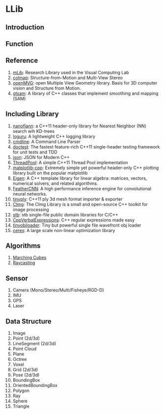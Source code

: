 # LLib

## Introduction

## Function

## Reference 
1. [mLib](https://github.com/niessner/mLib): Research Library used in the Visual Computing Lab
2. [colmap](https://github.com/colmap/colmap): Structure-from-Motion and Multi-View Stereo
3. [openMVG](https://github.com/openMVG/openMVG): open Multiple View Geometry library. Basis for 3D computer vision and Structure from Motion.
4. [gtsam](https://bitbucket.org/gtborg/gtsam): A library of C++ classes that implement smoothing and mapping (SAM) 

## Including Library

1. [nanoflann](https://github.com/jlblancoc/nanoflann): a C++11 header-only library for Nearest Neighbor (NN) search wih KD-trees
2. [loguru](https://github.com/emilk/loguru): A lightweight C++ logging library
3. [cmdline](https://github.com/tanakh/cmdline): A Command Line Parser
4. [doctest](https://github.com/onqtam/doctest): The fastest feature-rich C++11 single-header testing framework for unit tests and TDD
5. [json](https://github.com/nlohmann/json): JSON for Modern C++
6. [ThreadPool](https://github.com/progschj/ThreadPool): A simple C++11 Thread Pool implementation
7. [matplotlib-cpp](https://github.com/lava/matplotlib-cpp): Extremely simple yet powerful header-only C++ plotting library built on the popular matplotlib
8. [Eigen](http://eigen.tuxfamily.org/index.php?title=Main_Page): A C++ template library for linear algebra: matrices, vectors, numerical solvers, and related algorithms.
9. [FeatherCNN](https://github.com/Tencent/FeatherCNN): A high performance inference engine for convolutional neural networks.
10. [tinyply](https://github.com/ddiakopoulos/tinyply): C++11 ply 3d mesh format importer & exporter
11. [CImg](http://cimg.eu/): The CImg Library is a small and open-source C++ toolkit for image processing
12. [stb](https://github.com/nothings/stb.git): stb single-file public domain libraries for C/C++
13. [CppVerbalExpressions](https://github.com/VerbalExpressions/CppVerbalExpressions): C++ regular expressions made easy
14. [tinyobjloader](https://github.com/syoyo/tinyobjloader): Tiny but powerful single file wavefront obj loader
15. [ceres](https://github.com/ceres-solver/ceres-solver): A large scale non-linear optimization library

## Algorithms
1. [Marching Cubes](http://paulbourke.net/geometry/polygonise/)
2. [Raycasting](https://lodev.org/cgtutor/raycasting.html)

## Sensor
1. Camera (Mono/Stereo/Multi/Fisheye/RGD-D)
2. IMU
3. GPS
4. Laser

## Data Structure
1. Image
2. Point (2d/3d)
3. LineSegment (2d/3d)
4. Point Cloud
5. Plane
6. Octree
7. Voxel
8. Grid (2d/3d)
9. Pose (2d/3d)
10. BoundingBox
11. OrientedBoundingBox
12. Polygon
13. Ray
14. Sphere
15. Triangle